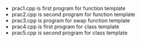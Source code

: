 * prac1.cpp is first program for function template <br>
* prac2.cpp is second program for function template <br>
* prac3.cpp is program for swap function template <br>
* prac4.cpp is first program for class template <br>
* prac5.cpp is second program for class template <br>
